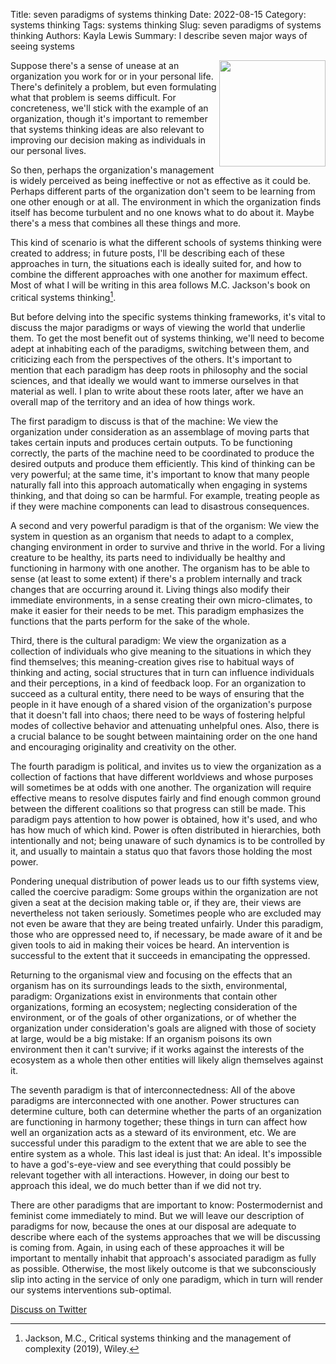 Title: seven paradigms of systems thinking
Date: 2022-08-15
Category: systems thinking
Tags: systems thinking
Slug: seven paradigms of systems thinking
Authors: Kayla Lewis
Summary: I describe seven major ways of seeing systems

<img align=right src="images/space.jpg" width="170"/>

Suppose there's a sense of unease at an organization you work for or in your personal life. There's definitely a problem, but even formulating what that problem is seems difficult. For concreteness, we'll stick with the example of an organization, though it's important to remember that systems thinking ideas are also relevant to improving our decision making as individuals in our personal lives. 

So then, perhaps the organization's management is widely perceived as being ineffective or not as effective as it could be. Perhaps different parts of the organization don't seem to be learning from one other enough or at all. The environment in which the organization finds itself has become turbulent and no one knows what to do about it. Maybe there's a mess that combines all these things and more.

This kind of scenario is what the different schools of systems thinking were created to address; in future posts, I'll be describing each of these approaches in turn, the situations each is ideally suited for, and how to combine the different approaches with one another for maximum effect. Most of what I will be writing in this area follows M.C. Jackson's book on critical systems thinking[^1].

But before delving into the specific systems thinking frameworks, it's vital to discuss the major paradigms or ways of viewing the world that underlie them. To get the most benefit out of systems thinking, we'll need to become adept at inhabiting each of the paradigms, switching between them, and criticizing each from the perspectives of the others. It's important to mention that each paradigm has deep roots in philosophy and the social sciences, and that ideally we would want to immerse ourselves in that material as well. I plan to write about these roots later, after we have an overall map of the territory and an idea of how things work.

The first paradigm to discuss is that of the machine: We view the organization under consideration as an assemblage of moving parts that takes certain inputs and produces certain outputs. To be functioning correctly, the parts of the machine need to be coordinated to produce the desired outputs and produce them efficiently. This kind of thinking can be very powerful; at the same time, it's important to know that many people naturally fall into this approach automatically when engaging in systems thinking, and that doing so can be harmful. For example, treating people as if they were machine components can lead to disastrous consequences.

A second and very powerful paradigm is that of the organism: We view the system in question as an organism that needs to adapt to a complex, changing environment in order to survive and thrive in the world. For a living creature to be healthy, its parts need to individually be healthy and functioning in harmony with one another. The organism has to be able to sense (at least to some extent) if there's a problem internally and track changes that are occurring around it. Living things also modify their immediate environments, in a sense creating their own micro-climates, to make it easier for their needs to be met. This paradigm emphasizes the functions that the parts perform for the sake of the whole.

Third, there is the cultural paradigm: We view the organization as a collection of individuals who give meaning to the situations in which they find themselves; this meaning-creation gives rise to habitual ways of thinking and acting, social structures that in turn can influence individuals and their perceptions, in a kind of feedback loop. For an organization to succeed as a cultural entity, there need to be ways of ensuring that the people in it have enough of a shared vision of the organization's purpose that it doesn't fall into chaos; there need to be ways of fostering helpful modes of collective behavior and attenuating unhelpful ones. Also, there is a crucial balance to be sought between maintaining order on the one hand and encouraging originality and creativity on the other.

The fourth paradigm is political, and invites us to view the organization as a collection of factions that have different worldviews and whose purposes will sometimes be at odds with one another. The organization will require effective means to resolve disputes fairly and find enough common ground between the different coalitions so that progress can still be made. This paradigm pays attention to how power is obtained, how it's used, and who has how much of which kind. Power is often distributed in hierarchies, both intentionally and not; being unaware of such dynamics is to be controlled by it, and usually to maintain a status quo that favors those holding the most power.

Pondering unequal distribution of power leads us to our fifth systems view, called the coercive paradigm: Some groups within the organization are not given a seat at the decision making table or, if they are, their views are nevertheless not taken seriously. Sometimes people who are excluded may not even be aware that they are being treated unfairly. Under this paradigm, those who are oppressed need to, if necessary, be made aware of it and be given tools to aid in making their voices be heard. An intervention is successful to the extent that it succeeds in emancipating the oppressed.

Returning to the organismal view and focusing on the effects that an organism has on its surroundings leads to the sixth, environmental, paradigm: Organizations exist in environments that contain other organizations, forming an ecosystem; neglecting consideration of the environment, or of the goals of other organizations, or of whether the organization under consideration's goals are aligned with those of society at large, would be a big mistake: If an organism poisons its own environment then it can't survive; if it works against the interests of the ecosystem as a whole then other entities will likely align themselves against it. 

The seventh paradigm is that of interconnectedness: All of the above paradigms are interconnected with one another. Power structures can determine culture, both can determine whether the parts of an organization are functioning in harmony together; these things in turn can affect how well an organization acts as a steward of its environment, etc. We are successful under this paradigm to the extent that we are able to see the entire system as a whole. This last ideal is just that: An ideal. It's impossible to have a god's-eye-view and see everything that could possibly be relevant together with all interactions. However, in doing our best to approach this ideal, we do much better than if we did not try.

There are other paradigms that are important to know: Postermodernist and feminist come immediately to mind. But we will leave our description of paradigms for now, because the ones at our disposal are adequate to describe where each of the systems approaches that we will be discussing is coming from. Again, in using each of these approaches it will be important to mentally inhabit that approach's associated paradigm as fully as possible. Otherwise, the most likely outcome is that we subconsciously slip into acting in the service of only one paradigm, which in turn will render our systems interventions sub-optimal.

[^1]: Jackson, M.C., Critical systems thinking and the management of complexity (2019), Wiley.



[Discuss on Twitter](https://twitter.com/Estimatrix/status/1555693184977600512?s=20&t=YFPoxpEQ2Qp14U4FliD7fA)


